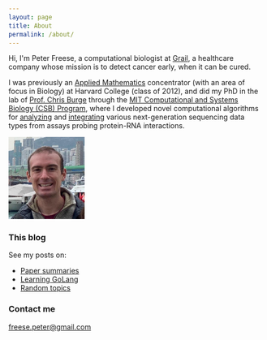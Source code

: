 ```yaml
---
layout: page
title: About
permalink: /about/
---
```


Hi, I'm Peter Freese, a computational biologist at <a href="https://www.grail.com" target="_blank">Grail</a>, a healthcare company whose mission is to detect cancer early, when it can be cured.

I was previously an <a href="https://www.seas.harvard.edu/programs/applied-mathematics" target="_blank">Applied Mathematics</a> concentrator (with an area of focus in Biology) at Harvard College (class of 2012), and did my PhD in the lab of <a href="http://genes.mit.edu/burgelab/" target="_blank">Prof. Chris Burge</a> through the <a href="http://csbi.mit.edu/" target="_blank">MIT Computational and Systems Biology (CSB) Program</a>, where I developed novel computational algorithms for <a href="https://www.cell.com/molecular-cell/fulltext/S1097-2765(18)30351-4" target="_blank">analyzing</a> and <a href="https://www.biorxiv.org/content/early/2018/10/05/179648" target="_blank">integrating</a> various next-generation sequencing data types from assays probing protein-RNA interactions.

<img src="/images/freese_peter_headshot.jpg" width="150">

### This blog

See my posts on:

- <a href="https://pfreese.github.io/tag/papers/" target="_blank">Paper summaries</a>
- <a href="https://pfreese.github.io/tag/golang/" target="_blank">Learning GoLang</a>
- <a href="https://pfreese.github.io/tag/random/" target="_blank">Random topics</a>

### Contact me

[freese.peter@gmail.com](mailto:freese.peter@gmail.com)
